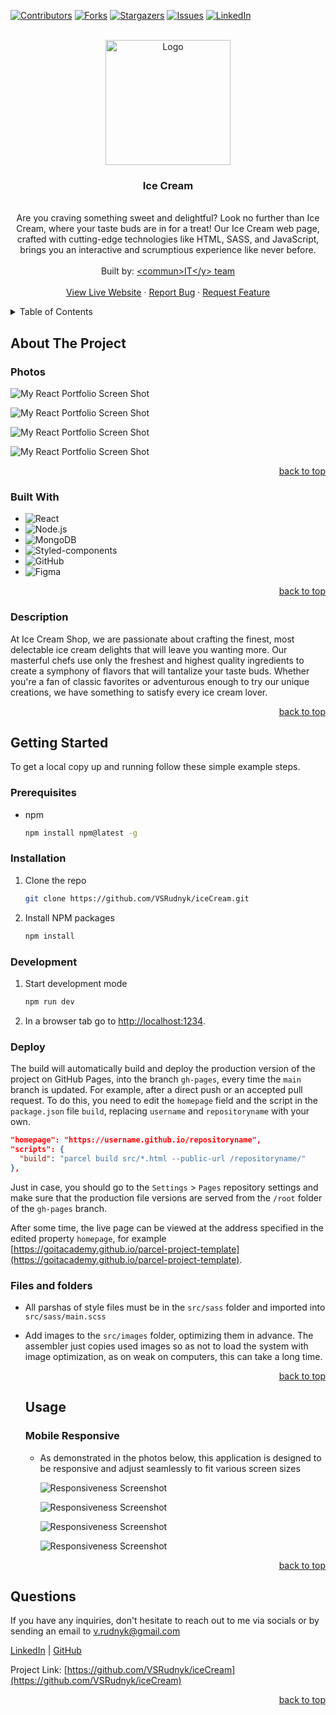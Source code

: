<a name="readme-top"></a>

  <!-- PROJECT SHIELDS -->

[![Contributors][contributors-shield]][contributors-url] [![Forks][forks-shield]][forks-url]
[![Stargazers][stars-shield]][stars-url] [![Issues][issues-shield]][issues-url]
[![LinkedIn][linkedin-shield]][linkedin-url]

  <!-- PROJECT LOGO -->

  <br />
  <div align="center">
    <a href="https://github.com/VSRudnyk/iceCream">
      <img src="src/images/logo.svg" alt="Logo" width="200" height="200">
    </a>
    <h3 align="center">Ice Cream</h3>
    <p align="center">
    <br/>
Are you craving something sweet and delightful? Look no further than Ice Cream, where your taste buds are in for a treat! Our Ice Cream web page, crafted with cutting-edge technologies like HTML, SASS, and JavaScript, brings you an interactive and scrumptious experience like never before. <br/>
      <br/>
      Built by: <a href="https://github.com/VSRudnyk/iceCream/graphs/contributors">&lt;commun&gt;IT&lt;/y&gt; team</a>
      <br/>
      <br/>
      <a href="https://vsrudnyk.github.io/iceCream/">View Live Website</a>
      ·
      <a href="https://github.com/VSRudnyk/iceCream/issues">Report Bug</a>
      ·
      <a href="https://github.com/VSRudnyk/iceCream/issues">Request Feature</a>
    </p>
  </div>
  
  <!-- TABLE OF CONTENTS -->

  <details>
    <summary>Table of Contents</summary>
    <ol>
      <li>
        <a href="#about-the-project">About The Project</a>
        <ul>
          <li><a href="#photos">Photos</a></li>
          <li><a href="#built-with">Built With</a></li>
          <li><a href="#description">Description</a></li>
        </ul>
      </li>
      <li>
          <a href="#getting-started">Getting Started</a>
        <ul>
          <li><a href="#prerequisites">Prerequisites</a></li>
          <li><a href="#installation">Installation</a></li>
        </ul>
      </li>
      <li>
          <a href="#usage">Usage</a>
        <ul>
          <li><a href="#mobile-responsive">Mobile Responsive</a></li>
        </ul>
      </li>
      <li><a href="#questions">Questions</a></li>
    </ol>
  </details>
  
  <!-- ABOUT THE PROJECT -->
  
  ## About The Project
  
  ### Photos
  
![My React Portfolio Screen Shot][product-screenshot]

![My React Portfolio Screen Shot][product-screenshot2]

![My React Portfolio Screen Shot][product-screenshot3]

![My React Portfolio Screen Shot][product-screenshot4]

  <p align="right"><a href="#readme-top">back to top</a></p>
  
  ### Built With
  
  - ![React](https://img.shields.io/badge/React-20232A?style=for-the-badge&logo=React&logoColor=61DAFB&style=plastic)
  - ![Node.js](https://img.shields.io/badge/NODE.JS-91c63d?style=for-the-badge&logo=node.js&logoColor=white&style=plastic)
  - ![MongoDB](https://img.shields.io/badge/MongoDB-001e2b?style=for-the-badge&logo=mongodb&logoColor=00ed64&style=plastic)
  - ![Styled-components](https://img.shields.io/badge/styled%20components-001e2b?style=for-the-badge&logo=styledcomponents&logoColor=ffffff&style=plastic)
  - ![GitHub](https://img.shields.io/badge/GitHub-black?style=for-the-badge&logo=github&logoColor=ffffff&style=plastic)
  - ![Figma](https://img.shields.io/badge/Figma-474747?style=for-the-badge&logo=figma&logoColor=ffffff&style=plastic)

  <p align="right"><a href="#readme-top">back to top</a></p>
  
  ### Description
  
At Ice Cream Shop, we are passionate about crafting the finest, most delectable ice cream delights that will leave you wanting more. Our masterful chefs use only the freshest and highest quality ingredients to create a symphony of flavors that will tantalize your taste buds. Whether you're a fan of classic favorites or adventurous enough to try our unique creations, we have something to satisfy every ice cream lover.
  
  <p align="right"><a href="#readme-top">back to top</a></p>

<!-- GETTING STARTED -->

## Getting Started

To get a local copy up and running follow these simple example steps.

### Prerequisites

- npm
  ```sh
  npm install npm@latest -g
  ```

### Installation

1. Clone the repo
   ```sh
   git clone https://github.com/VSRudnyk/iceCream.git
   ```
2. Install NPM packages
   ```sh
   npm install
   ```

### Development

1. Start development mode
   ```sh
   npm run dev
   ```
2. In a browser tab go to [http://localhost:1234](http://localhost:1234).

### Deploy

The build will automatically build and deploy the production version of the project on GitHub Pages,
into the branch `gh-pages`, every time the `main` branch is updated. For example, after a direct
push or an accepted pull request. To do this, you need to edit the `homepage` field and the script
in the `package.json` file `build`, replacing `username` and `repositoryname` with your own.

```json
"homepage": "https://username.github.io/repositoryname",
"scripts": {
  "build": "parcel build src/*.html --public-url /repositoryname/"
},
```

Just in case, you should go to the `Settings` > `Pages` repository settings and make sure that the
production file versions are served from the `/root` folder of the `gh-pages` branch.

After some time, the live page can be viewed at the address specified in the edited property
`homepage`, for example
[https://goitacademy.github.io/parcel-project-template](https://goitacademy.github.io/parcel-project-template).

### Files and folders

- All parshas of style files must be in the `src/sass` folder and imported into `src/sass/main.scss`
- Add images to the `src/images` folder, optimizing them in advance. The assembler just copies used
  images so as not to load the system with image optimization, as on weak on computers, this can
  take a long time.

  <p align="right"><a href="#readme-top">back to top</a></p>

  <!-- USAGE EXAMPLES -->

  ## Usage

  ### Mobile Responsive

  - As demonstrated in the photos below, this application is designed to be responsive and adjust
    seamlessly to fit various screen sizes

    ![Responsiveness Screenshot][responsive-screenshot]

    ![Responsiveness Screenshot][responsive-screenshot2]

    ![Responsiveness Screenshot][responsive-screenshot3]

    ![Responsiveness Screenshot][responsive-screenshot4]

  <p align="right"><a href="#readme-top">back to top</a></p>

<!-- QUESTIONS -->

## Questions

If you have any inquiries, don't hesitate to reach out to me via socials or by sending an email to
<a href="mailto:v.rudnyk@gmail.com">v.rudnyk@gmail.com</a>

<a href="https://www.linkedin.com/in/vladimir-rudnyk">LinkedIn</a> |
<a href="https://github.com/VSRudnyk/">GitHub</a>

Project Link: [https://github.com/VSRudnyk/iceCream](https://github.com/VSRudnyk/iceCream)

  <p align="right"><a href="#readme-top">back to top</a></p>
  
  <!-- MARKDOWN LINKS & IMAGES -->

[contributors-shield]:
  https://img.shields.io/github/contributors/VSRudnyk/iceCream.svg?style=for-the-badge
[contributors-url]: https://github.com/VSRudnyk/iceCream/graphs/contributors
[forks-shield]: https://img.shields.io/github/forks/VSRudnyk/iceCream.svg?style=for-the-badge
[forks-url]: https://github.com/VSRudnyk/iceCream/network/members
[stars-shield]: https://img.shields.io/github/stars/VSRudnyk/iceCream.svg?style=for-the-badge
[stars-url]: https://github.com/VSRudnyk/iceCream/stargazers
[issues-shield]: https://img.shields.io/github/issues/VSRudnyk/iceCream.svg?style=for-the-badge
[issues-url]: https://github.com/VSRudnyk/iceCream/issues
[linkedin-shield]:
  https://img.shields.io/badge/-LinkedIn-black.svg?style=for-the-badge&logo=linkedin&colorB=555
[linkedin-url]: https://www.linkedin.com/in/vladimir-rudnyk

  <!-- UPDATE PLACEHOLDER IMAGES HERE -->

[product-screenshot]: src/images/screenshot.png
[product-screenshot2]: src/images/screenshot2.png
[product-screenshot3]: src/images/screenshot3.png
[product-screenshot4]: src/images/screenshot4.png
[responsive-screenshot]: src/images/mobile-screenshot.png
[responsive-screenshot2]: src/images/mobile-screenshot2.png
[responsive-screenshot3]: src/images/mobile-screenshot3.png
[responsive-screenshot4]: src/images/mobile-screenshot4.png
